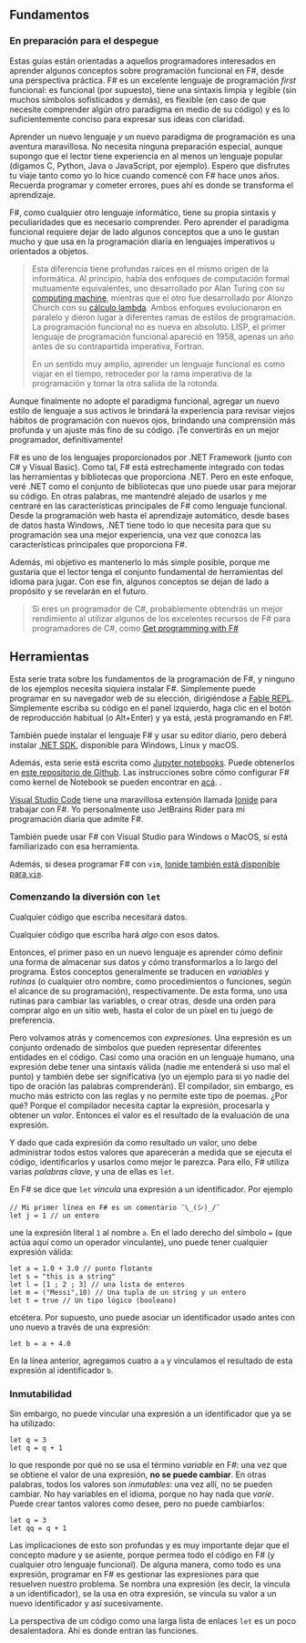 ## Fundamentos



### En preparación para el despegue

Estas guías están orientadas a aquellos programadores interesados ​​en aprender algunos conceptos sobre programación funcional en F\#, desde una perspectiva práctica. F\# es un excelente lenguaje de programación _first_ funcional: es funcional (por supuesto), tiene una sintaxis limpia y legible (sin muchos símbolos sofisticados y demás), es flexible (en caso de que necesite comprender algún otro paradigma en medio de su código) y es lo suficientemente conciso para expresar sus ideas con claridad.

Aprender un nuevo lenguaje _y_ un nuevo paradigma de programación es una aventura maravillosa. No necesita ninguna preparación especial, aunque supongo que el lector tiene experiencia en al menos un lenguaje popular (digamos C, Python, Java o JavaScript, por ejemplo). Espero que disfrutes tu viaje tanto como yo lo hice cuando comencé con F\# hace unos años. Recuerda programar y cometer errores, pues ahí es donde se transforma el aprendizaje.

F\#, como cualquier otro lenguaje informático, tiene su propia sintaxis y peculiaridades que es necesario comprender. Pero aprender el paradigma funcional requiere dejar de lado algunos conceptos que a uno le gustan mucho y que usa en la programación diaria en lenguajes imperativos u orientados a objetos.

> Esta diferencia tiene profundas raíces en el mismo origen de la informática.
> Al principio, había dos enfoques de computación formal mutuamente equivalentes, uno desarrollado por Alan Turing con su [computing machine](https://londmathsoc.onlinelibrary.wiley.com/doi/epdf/10.1112/plms/s2-42.1.230), mientras que el otro fue desarrollado por Alonzo Church con su [cálculo lambda](https://ics.uci.edu/~lopes/teaching/inf212W12/readings/church.pdf). Ambos enfoques evolucionaron en paralelo y dieron lugar a diferentes ramas de estilos de programación.
> La programación funcional no es nueva en absoluto. LISP, el primer lenguaje de programación funcional apareció en 1958, apenas un año antes de su
> contrapartida imperativa, Fortran.
>
> En un sentido muy amplio, aprender un lenguaje funcional es como viajar en el tiempo, retroceder por la rama imperativa de la programación y tomar la otra salida de la rotonda.

Aunque finalmente no adopte el paradigma funcional, agregar un nuevo estilo de lenguaje a sus activos le brindará la experiencia para revisar viejos hábitos de programación con nuevos ojos, brindando una comprensión más profunda y un ajuste más fino de su código. ¡Te convertirás en un mejor programador, definitivamente!

F\# es uno de los lenguajes proporcionados por .NET Framework (junto con C# y Visual Basic). Como tal, F\# está estrechamente integrado con todas las herramientas y bibliotecas que proporciona .NET. Pero en este enfoque, veré .NET como el conjunto de bibliotecas que uno puede usar para mejorar su código. En otras palabras, me mantendré alejado de usarlos y me centraré en las características principales de F\# como lenguaje funcional. Desde la programación web hasta el aprendizaje automático, desde bases de datos hasta Windows, .NET tiene todo lo que necesita para que su programación sea una mejor experiencia, una vez que conozca las características principales que proporciona F\#.

Además, mi objetivo es mantenerlo lo más simple posible, porque me gustaría que el lector tenga el conjunto fundamental de herramientas del idioma para jugar. Con ese fin, algunos conceptos se dejan de lado a propósito y se revelarán en el futuro.

> Si eres un programador de C#, probablemente obtendrás un mejor rendimiento al utilizar algunos de los excelentes recursos de F\# para programadores de C#, como [Get programming with F\#](https://www.manning.com/books/get-programming-with-f-sharp#:~:text=about%20the%20book-,Get%20Programming%20with%20F%23%3A%20A%20guide%20for%20.,of%20functional%20programming%20in%20F%23.)


## Herramientas

Esta serie trata sobre los fundamentos de la programación de F\#, y ninguno de los ejemplos necesita siquiera instalar F\#. Simplemente puede programar en su navegador web de su elección, dirigiéndose a [Fable REPL](https://fable.io/repl/). Simplemente escriba su código en el panel izquierdo, haga clic en el botón de reproducción habitual (o Alt+Enter) y ya está, ¡está programando en F\#!.

También puede instalar el lenguaje F\# y usar su editor diario, pero deberá instalar [.NET SDK](https://dotnet.microsoft.com/en-us/download/dotnet/7.0), disponible para Windows, Linux y macOS.

Además, esta serie está escrita como [Jupyter notebooks](https://jupyter.org/). Puede obtenerlos en [este repositorio de Github](https://github.com/fcolavecchia/fp-course). Las instrucciones sobre cómo configurar F\# como kernel de Notebook se pueden encontrar en [acá](https://github.com/dotnet/interactive/blob/main/docs/NotebookswithJupyter.md). .

[Visual Studio Code](https://code.visualstudio.com/) tiene una maravillosa extensión llamada [Ionide](https://ionide.io/Editors/Code/overview.html) para trabajar con F\#. Yo personalmente uso JetBrains Rider para mi programación diaria que admite F\#.

También puede usar F\# con Visual Studio para Windows o MacOS, si está familiarizado con esa herramienta.

Además, si desea programar F\# con `vim`, [Ionide también está disponible para `vim`](https://ionide.io/Editors/Vim/overview.html).




### Comenzando la diversión con `let`

Cualquier código que escriba necesitará datos.

Cualquier código que escriba hará _algo_ con esos datos.

Entonces, el primer paso en un nuevo lenguaje es aprender cómo definir una forma de almacenar sus datos y cómo transformarlos a lo largo del programa. Estos conceptos generalmente se traducen en _variables_ y _rutinas_ (o cualquier otro nombre, como procedimientos o funciones, según el alcance de su programación), respectivamente. De esta forma, uno usa rutinas para cambiar las variables, o crear otras, desde una orden para comprar algo en un sitio web, hasta el color de un píxel en tu juego de preferencia.

Pero volvamos atrás y comencemos con _expresiones_. Una expresión es un conjunto ordenado de símbolos que pueden representar diferentes entidades en el código. Casi como una oración en un lenguaje humano, una expresión debe tener una sintaxis válida (nadie me entenderá si uso mal el punto) y también debe ser significativa (yo un ejemplo para si yo nadie del tipo de oración las palabras comprenderán). El compilador, sin embargo, es mucho más estricto con las reglas y no permite este tipo de poemas. ¿Por qué? Porque el compilador necesita captar la expresión, procesarla y obtener un _valor_. Entonces el valor es el resultado de la evaluación de una expresión.

Y dado que cada expresión da como resultado un valor, uno debe administrar todos estos valores que aparecerán a medida que se ejecuta el código, identificarlos y usarlos como mejor le parezca. Para ello, F\# utiliza varias _palabras clave_, y una de ellas es `let`.

En F\# se dice que `let` _vincula_ una expresión a un identificador. Por ejemplo


```polyglot-notebook
// Mi primer línea en F# es un comentario ¯\_(シ)_/¯
let j = 1 // un entero 
```

une la expresión literal `1` al nombre `a`. En el lado derecho del símbolo `=` (que actúa aquí como un operador vinculante), uno puede tener cualquier expresión válida:

```polyglot-notebook
let a = 1.0 + 3.0 // punto flotante 
let s = "this is a string" 
let l = [1 ; 2 ; 3] // una lista de enteros
let m = ("Messi",10) // Una tupla de un string y un entero
let t = true // Un tipo lógico (booleano)
```

etcétera. Por supuesto, uno puede asociar un identificador usado antes con uno nuevo a través de una expresión:

```polyglot-notebook
let b = a + 4.0 
```

En la línea anterior, agregamos cuatro a `a` y vinculamos el resultado de esta expresión al identificador `b`.

### Inmutabilidad

Sin embargo, no puede vincular una expresión a un identificador que ya se ha utilizado:

```polyglot-notebook
let q = 3
let q = q + 1
```

lo que responde por qué no se usa el término _variable_ en F\#: una vez que se obtiene el valor de una expresión, **no se puede cambiar**. En otras palabras, todos los valores son _inmutables_: una vez allí, no se pueden cambiar. No hay variables en el idioma, porque no hay nada que _varíe_. Puede crear tantos valores como desee, pero no puede cambiarlos:

```polyglot-notebook
let q = 3
let qq = q + 1
```

Las implicaciones de esto son profundas y es muy importante dejar que el concepto madure y se asiente, porque permea todo el código en F\# (y cualquier otro lenguaje funcional). De alguna manera, como todo es una expresión, programar en F\# es gestionar las expresiones para que resuelven nuestro problema. Se nombra una expresión (es decir, la vincula a un identificador), se la usa en otra expresión, se vincula su valor a un nuevo identificador y así sucesivamente.

La perspectiva de un código como una larga lista de enlaces `let` es un poco desalentadora. Ahí es donde entran las funciones.
